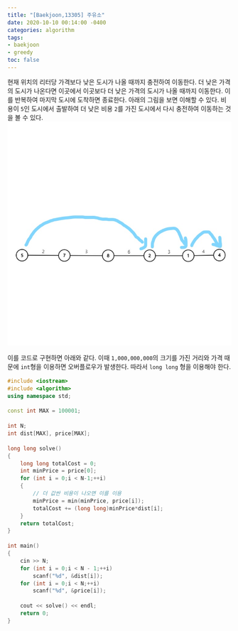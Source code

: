 ```yaml
---
title: "[Baekjoon,13305] 주유소"
date: 2020-10-10 00:14:00 -0400
categories: algorithm 
tags:
- baekjoon 
- greedy
toc: false
---
```


현재 위치의 리터당 가격보다 낮은 도시가 나올 때까지 충전하여 이동한다. 
더 낮은 가격의 도시가 나온다면 이곳에서 이곳보다 더 낮은 가격의 도시가 나올 때까지 이동한다. 
이를 반복하여 마지막 도시에 도착하면 종료한다. 아래의 그림을 보면 이해할 수 있다. 
비용이 `5`인 도시에서 출발하여 더 낮은 비용 `2`를 가진 도시에서 다시 충전하여 이동하는 것을 볼 수 있다.  
![tree1](/assets/images/boj_13305.jpg)

이를 코드로 구현하면 아래와 같다. 
이때 `1,000,000,000`의 크기를 가진 거리와 가격 때문에 `int`형을 이용하면 오버플로우가 발생한다. 
따라서 `long long` 형을 이용해야 한다.
```cpp
#include <iostream>
#include <algorithm>
using namespace std;

const int MAX = 100001;

int N;
int dist[MAX], price[MAX];

long long solve()
{
	long long totalCost = 0;
	int minPrice = price[0];
	for (int i = 0;i < N-1;++i)
	{
		// 더 값싼 비용이 나오면 이를 이용
		minPrice = min(minPrice, price[i]);
		totalCost += (long long)minPrice*dist[i];
	}
	return totalCost;
}

int main()
{
	cin >> N;
	for (int i = 0;i < N - 1;++i)
		scanf("%d", &dist[i]);
	for (int i = 0;i < N;++i)
		scanf("%d", &price[i]);

	cout << solve() << endl;
	return 0;
}
```
